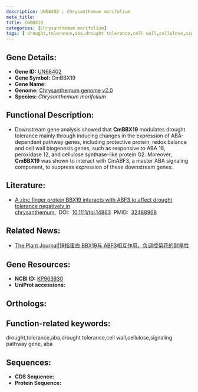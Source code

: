```yaml
---
description: UN68402 ; Chrysanthemum morifolium
meta_title:
title: CmBBX19
categories: [Chrysanthemum morifolium]
tags: [ drought,tolerance,aba,drought tolerance,cell wall,cellulose,signaling pathway gene, aba  ]
---
```


## Gene Details:
- **Gene ID:**	[UN68402]()
- **Gene Symbol:** CmBBX19
- **Gene Name:** 
- **Genome:** [Chrysanthemum genome v2.0]()
- **Species:** *Chrysanthemum morifolium*

## Functional Description:
   -  Downstream gene analysis showed that **CmBBX19** modulates drought tolerance mainly through inducing changes in the expression of ABA-dependent pathway genes, including protective protein, redox balance and cell wall biogenesis genes, such as responsive to ABA 18, peroxidase 12, and cellulose synthase-like protein G2. Moreover, **CmBBX19** was shown to interact with CmABF3, a master ABA signaling component, to suppress expression of these downstream genes.

## Literature:
   - [A zinc finger protein BBX19 interacts with ABF3 to affect drought tolerance negatively in chrysanthemum.]( https://onlinelibrary.wiley.com/doi/full/10.1111/tpj.14863)&nbsp;&nbsp;DOI:&nbsp;&nbsp;[10.1111/tpj.14863](https://onlinelibrary.wiley.com/doi/full/10.1111/tpj.14863)&nbsp;&nbsp;PMID:&nbsp;&nbsp;[32488968](https://pubmed.ncbi.nlm.nih.gov/32488968/)

## Related News:
   - [The Plant Journal|锌指蛋白 BBX19与 ABF3相互作用，负调控菊花的耐旱性](https://mp.weixin.qq.com/s?__biz=Mzg3MDEwNDEyMg==&mid=2247489943&idx=4&sn=178c7773b5ae63968e09f9ff142a96a4&chksm=ce93b4c2f9e43dd47187f08bef7c17f673e927353056e05ddb77b7e03944d6a69413d0d59fd1&scene=27#wechat_redirect)

## Gene Resources:
- **NCBI ID:** [KP963930](https://www.ncbi.nlm.nih.gov/gene/?term=KP963930)
- **UniProt accessions:** [](https://www.uniprot.org/uniprotkb//entry)

## Orthologs:


## Function-related keywords:
drought,tolerance,aba,drought tolerance,cell wall,cellulose,signaling pathway gene, aba 

## Sequences:
- **CDS Sequence:**
- **Protein Sequence:**
